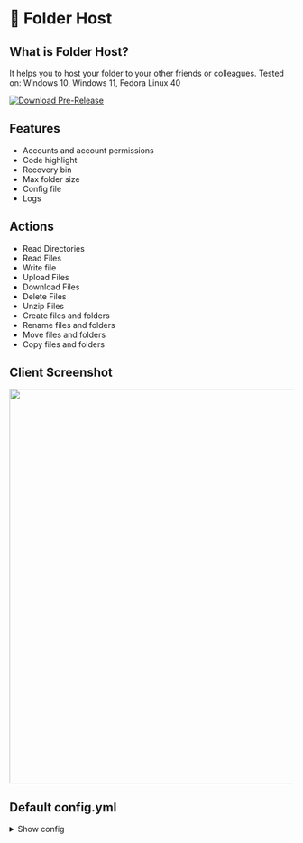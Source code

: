 # 📁 Folder Host

## What is Folder Host?
It helps you to host your folder to your other friends or colleagues.
Tested on: Windows 10, Windows 11, Fedora Linux 40

<a href="https://github.com/MertJSX/folder-host/releases/tag/1.0.0" target="_blank">
  <img src="https://img.shields.io/badge/Download-Pre--Release-blue?style=for-the-badge&logo=github" alt="Download Pre-Release">
</a>

## Features
- Accounts and account permissions
- Code highlight
- Recovery bin
- Max folder size
- Config file
- Logs

## Actions
- Read Directories
- Read Files
- Write file
- Upload Files
- Download Files
- Delete Files
- Unzip Files
- Create files and folders
- Rename files and folders
- Move files and folders
- Copy files and folders


## Client Screenshot

<img src="https://github.com/user-attachments/assets/b123ce9f-c8cb-49b0-9c75-0d1d16dba001" width="700px">


## Default config.yml

<details>
  <summary>Show config</summary>

  ```yml
# Port is required. Don't delete it!
port: 5000

# This is folder path. You can change it, but don't delete.
folder: "./test"

# Limit of the folder. Examples: 10 GB, 300 MB, 5.5 GB, 1 TB...
# You can remove it if you trust users.
storage_limit: "20 GB"

# This is secret encryption key to create encrypted tokens.
secret_encryption_key: "you must change it" # Example: 5asdasd1asd

# This is secret json web token key to create tokens.
secret_jwt_key: "you must change it" # Example: 5asdasd1asd

# You can create your own accounts for access
accounts:
    # All users should have unique name
    - name: "admin"
      # user password
      password: "12345"
      # You can manage user permissions.
      permissions:
        read_directories: true
        read_files: true
        create: true
        change: true
        delete: true
        move: true
        download: true
        upload: true
        rename: true
        unzip: true
        copy: true
    - name: "moderator"
      password: "123"
      permissions:
        read_directories: true
        read_files: true
        create: false
        change: false
        delete: false
        move: false
        download: false
        upload: false
        rename: false
        unzip: false
        copy: false

# Holds deleted files. Accidentally, you might delete files that you don't want to delete.
recovery_bin: false

# Optionally you can limit recovery_bin storage. You can remove it if you want.
bin_storage_limit: "100 GB"

# Enable/Disable logging activities
log_activities: true

# Enable/Disable getting foldersize on start
get_foldersize_on_start: true

```

</details>


